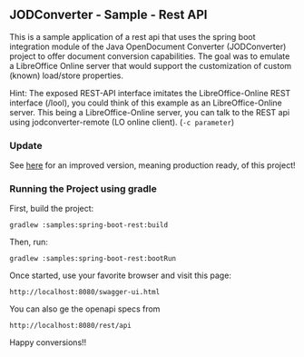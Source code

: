 ## JODConverter - Sample - Rest API

This is a sample application of a rest api that uses the spring boot integration module of the Java OpenDocument Converter (JODConverter) project to offer document conversion capabilities. The goal was to emulate a LibreOffice Online server that
would support the customization of custom (known) load/store properties.

Hint: The exposed REST-API interface imitates the LibreOffice-Online REST interface (/lool), you could think of this example as an LibreOffice-Online server.
This being a LibreOffice-Online server, you can talk to the REST api using jodconverter-remote (LO online client). (`-c parameter`)

### Update

See [here](https://github.com/EugenMayer/converter) for an improved version, meaning production ready, of this project!

### Running the Project using gradle

First, build the project:

```Shell
gradlew :samples:spring-boot-rest:build
```

Then, run:

```Shell
gradlew :samples:spring-boot-rest:bootRun
```

Once started, use your favorite browser and visit this page:

```
http://localhost:8080/swagger-ui.html
```

You can also ge the openapi specs from 

```
http://localhost:8080/rest/api
```

Happy conversions!!
